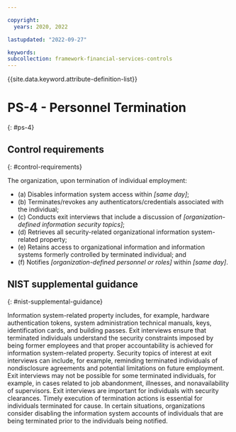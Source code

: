 ```yaml
---

copyright:
  years: 2020, 2022

lastupdated: "2022-09-27"

keywords: 
subcollection: framework-financial-services-controls
---
```


{{site.data.keyword.attribute-definition-list}}

         
# PS-4 - Personnel Termination
{: #ps-4}

## Control requirements
{: #control-requirements}

The organization, upon termination of individual employment:

- (a) Disables information system access within _[same day]_;
- (b) Terminates/revokes any authenticators/credentials associated with the individual;
- (c) Conducts exit interviews that include a discussion of _[organization-defined information security topics]_;
- (d) Retrieves all security-related organizational information system-related property;
- (e) Retains access to organizational information and information systems formerly controlled by terminated individual; and
- (f) Notifies _[organization-defined personnel or roles]_ within _[same day]_.

## NIST supplemental guidance
{: #nist-supplemental-guidance}

Information system-related property includes, for example, hardware authentication tokens, system administration technical manuals, keys, identification cards, and building passes. Exit interviews ensure that terminated individuals understand the security constraints imposed by being former employees and that proper accountability is achieved for information system-related property. Security topics of interest at exit interviews can include, for example, reminding terminated individuals of nondisclosure agreements and potential limitations on future employment. Exit interviews may not be possible for some terminated individuals, for example, in cases related to job abandonment, illnesses, and nonavailability of supervisors. Exit interviews are important for individuals with security clearances. Timely execution of termination actions is essential for individuals terminated for cause. In certain situations, organizations consider disabling the information system accounts of individuals that are being terminated prior to the individuals being notified.



